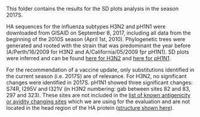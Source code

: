 This folder contains the results for the SD plots analysis in the season 2017S.

HA sequences for the influenza subtypes H3N2 and pH1N1 were downloaded from GISAID on September 8, 2017, including all data from the beginning of the 2010S season (April 1st, 2010).
Phylogenetic trees were generated and rooted with the strain that was predominant the year before (A/Perth/16/2009 for H3N2 and A/California/05/2009 fpr pH1N1). SD plots were inferred and can be found [here for H3N2](https://github.com/hzi-bifo/SDplots_VaccineUpdates/blob/master/Recommendation%20in%202017S%20for%202018S/H3N2_2017S.significant_positions.pdf) and [here for pH1N1](https://github.com/hzi-bifo/SDplots_VaccineUpdates/blob/master/Recommendation%20in%202017S%20for%202018S/pH1N1_2017S.significant_positions.pdf).

For the recommendation of a vaccine update, only substitutions identified in the current season (i.e. 2017S) are of relevance. For H3N2, no significant changes were identified in 2017S. pH1N1 showed three significant changes: S74R, I295V and I321V (in H3N2 numbering: gab between sites 82 and 83, 297 and 323). These sites are not included in the [list of known antigenicity or avidity changing sites](https://github.com/hzi-bifo/SDplots_VaccineUpdates/blob/master/Antigenicity%20or%20avidity%20changing%20sites.xlsx) which we are using for the evaluation and are not located in the head region of the HA protein ([structure shown here](https://github.com/hzi-bifo/SDplots_VaccineUpdates/blob/master/Recommendation%20in%202017S%20for%202018S/pH1N1_2017S_structure.png)).

